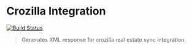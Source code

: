 # Crozilla Integration

[![Build Status](https://travis-ci.org/mabasic/crozilla-integration.svg)](https://travis-ci.org/mabasic/crozilla-integration)

> Generates XML response for crozilla real estate sync integration.